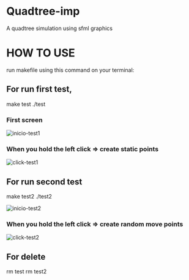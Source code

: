 # Quadtree-imp
A quadtree simulation using sfml graphics

# HOW TO USE

run makefile using this command on your terminal:

## For run first test, 

make test
./test

### First screen

![inicio-test1](test1-inicio.jpeg)

### When you hold the left click => create static points

![click-test1](test1-click.jpeg)

## For run second test

make test2
./test2

![inicio-test2](test2-inicio.jpeg)

### When you hold the left click => create random move points

![click-test2](test2-click.jpeg)

## For delete 

rm test
rm test2